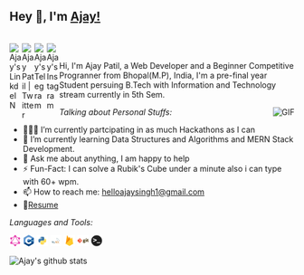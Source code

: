 
<!--
**Code-Recursion/Code-Recursion** is a ✨ _special_ ✨ repository because its `README.md` (this file) appears on your GitHub profile.

Here are some ideas to get you started:

- 🔭 I’m currently working on ...
- 🌱 I’m currently learning ...
- 👯 I’m looking to collaborate on ...
- 🤔 I’m looking for help with ...
- 💬 Ask me about ...
- 📫 How to reach me: ...
- 😄 Pronouns: ...
- ⚡ Fun fact: ...
-->

## Hey 👋, I'm [Ajay!](https://code-recursion.github.io)

<br/>

<a href="https://www.linkedin.com/in/hello-ajay-singh/">
<img align="left" alt="Ajay's LinkdeIN" width="22px" src="https://cdn.jsdelivr.net/npm/simple-icons@v3/icons/linkedin.svg" />
</a>

<a href="https://twitter.com/AjayP12344827">
<img align="left" alt="Ajay Patil | Twitter" width="22px" src="https://cdn.jsdelivr.net/npm/simple-icons@v3/icons/twitter.svg" />
</a>

<a href="https://t.me/Patil_Ajay">
<img align="left" alt="Ajay's Telegram" width="22px" src="https://cdn.jsdelivr.net/npm/simple-icons@v3/icons/telegram.svg" />
</a>

<a href="https://www.instagram.com/">
<img align="left" alt="Ajay's Instagram" width="22px" src="https://cdn.jsdelivr.net/npm/simple-icons@v3/icons/instagram.svg" />
</a>


<br />

Hi, I'm Ajay Patil, a Web Developer and a Beginner Competitive Progranner from Bhopal(M.P), India, I'm a pre-final year Student persuing B.Tech with Information and Technology stream currently in 5th Sem.

<img align="right" alt="GIF" src="https://media.giphy.com/media/IpeYSEZshTefe/giphy.gif" />


*Talking about Personal Stuffs:*

- 👨🏽‍💻 I’m currently partcipating in as much Hackathons as I can
- 🌱 I’m currently learning Data Structures and Algorithms and MERN Stack Development.
- 💬 Ask me about anything, I am happy to help
- ⚡️ Fun-Fact: I can solve a Rubik's Cube under a minute also i can type with 60+ wpm.
- 📫 How to reach me: helloajaysingh1@gmail.com
- 📝[Resume]()

*Languages and Tools:*

<code><img height="20" src="https://raw.githubusercontent.com/github/explore/5c058a388828bb5fde0bcafd4bc867b5bb3f26f3/topics/graphql/graphql.png"></code>
<code><img height="20" src="https://raw.githubusercontent.com/github/explore/80688e429a7d4ef2fca1e82350fe8e3517d3494d/topics/cpp/cpp.png"></code>
<code><img height="20" src="https://raw.githubusercontent.com/github/explore/80688e429a7d4ef2fca1e82350fe8e3517d3494d/topics/python/python.png"></code>
<code><img height="20" src="https://raw.githubusercontent.com/github/explore/80688e429a7d4ef2fca1e82350fe8e3517d3494d/topics/mysql/mysql.png"></code>
<code><img height="20" src="https://raw.githubusercontent.com/github/explore/80688e429a7d4ef2fca1e82350fe8e3517d3494d/topics/firebase/firebase.png"></code>
<code><img height="20" src="https://raw.githubusercontent.com/github/explore/80688e429a7d4ef2fca1e82350fe8e3517d3494d/topics/git/git.png"></code>
<code><img height="20" src="https://raw.githubusercontent.com/github/explore/80688e429a7d4ef2fca1e82350fe8e3517d3494d/topics/terminal/terminal.png"></code>

![Ajay's github stats](https://github-readme-stats.vercel.app/api?username=ajay9006&show_icons=true&hide_border=true)
